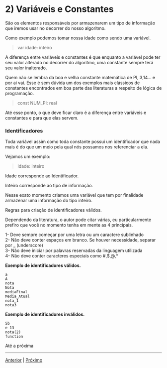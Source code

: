 # 2) Variáveis e Constantes

São os elementos responsáveis por armazenarem um tipo de informação que iremos usar no decorrer do nosso algoritmo.

Como exemplo podemos tomar nossa idade como sendo uma variável.

> var idade: inteiro

A diferença entre variáveis e constantes é que enquanto a variável pode ter seu valor alterado no decorrer do algoritmo, uma constante sempre terá seu valor inalterado.

Quem não se lembra da boa e velha constante matemática de PI, 3,14... e por ai vai. Esse é sem dúvida um dos exemplos mais clássicos de constantes encontrados em boa parte das literaturas a respeito de lógica de programação.

> const NUM_PI: real

Até esse ponto, o que deve ficar claro é a diferença entre variáveis e constantes e para que elas servem.

### Identificadores

Toda variável assim como toda constante possui um identificador que nada mais é do que um meio pela qual nós possamos nos referenciar a ela.

Vejamos um exemplo:

> Idade: inteiro

Idade corresponde ao Identificador.

Inteiro corresponde ao tipo de informação.

Nesse exato momento criamos uma variável que tem por finalidade armazenar uma informação do tipo inteiro.

Regras para criação de identificadores válidos.

Dependendo da literatura, o autor pode citar várias, eu particularmente prefiro que você no momento tenha em mente as 4 principais.

1- Deve sempre começar por uma letra ou um caractere sublinhado  
2- Não deve conter espaços em branco. Se houver necessidade, separar por _ (underscore)  
3- Não deve iniciar por palavras reservadas da linguagem utilizada  
4- Não deve conter caracteres especiais como #,$,@,\*  

**Exemplo de identificadores válidos.**
```
a
A
nota
Nota
mediaFinal
Media_Atual
nota_1
nota3
```

**Exemplo de identificadores inválidos.**
```
5b
e 13
nota(2)
function
```

Até a próxima

---

[Anterior](https://github.com/jefersonrodrigostefani/logica-e-algoritmos/blob/main/01.md) | [Próximo](https://github.com/jefersonrodrigostefani/logica-e-algoritmos/blob/main/03.md)